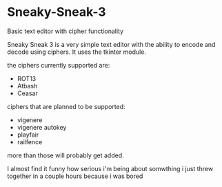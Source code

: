 # Sneaky-Sneak-3
Basic text editor with cipher functionality

Sneaky Sneak 3 is a very simple text editor with the ability to encode and decode using ciphers. It uses the tkinter module.

the ciphers currently supported are:
  - ROT13
  - Atbash
  - Ceasar

ciphers that are planned to be supported:
  - vigenere
  - vigenere autokey
  - playfair
  - railfence

more than those will probably get added. 

I almost find it funny how serious i'm being about somwthing i just threw together in a couple hours because i was bored
